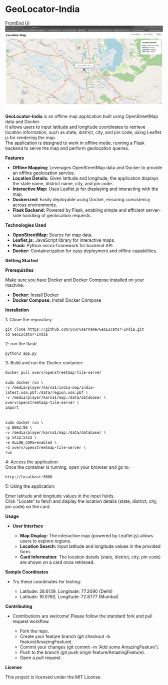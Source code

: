 # GeoLocator-India

FrontEnd UI
![indiamap](https://github.com/TGouriSankar/GeoLocator-India/blob/main/indiamap.png)

**GeoLocator-India** is an offline map application built using OpenStreetMap data and Docker.\
It allows users to input latitude and longitude coordinates to retrieve location information, such as state, district, city, and pin code, using Leaflet.\
js for rendering the map. \
The application is designed to work in offline mode, running a Flask backend to serve the map and perform geolocation queries. 

**Features**

-  **Offline Mapping:** Leverages OpenStreetMap data and Docker to provide an offline geolocation service.
-  **Location Details:** Given latitude and longitude, the application displays the state name, district name, city, and pin code.
-  **Interactive Map:** Uses Leaflet.js for displaying and interacting with the map.
-  **Dockerized:** Easily deployable using Docker, ensuring consistency across environments.
-  **Flask Backend:** Powered by Flask, enabling simple and efficient server-side handling of geolocation requests.

**Technologies Used**

- **OpenStreetMap:** Source for map data.
-  **Leaflet.js:** JavaScript library for interactive maps.
-  **Flask:** Python micro-framework for backend API.
-  **Docker:** Containerization for easy deployment and offline capabilities.

  **Getting Started**

**Prerequisites**

Make sure you have Docker and Docker Compose installed on your machine:

-  **Docker:** Install Docker
-  **Docker Compose:** Install Docker Compose

**Installation**

1:  Clone the repository:
  
    git clone https://github.com/yourusername/GeoLocator-India.git
    cd GeoLocator-India
    
2:  run the flask:

    python3 app.py

3:  Build and run the Docker container:

    docker pull overv/openstreetmap-tile-server

    sudo docker run \
    -v /media/player/karna1/india-map/india-latest.osm.pbf:/data/region.osm.pbf \
    -v /media/player/karna1/map:/data/database/ \
    overv/openstreetmap-tile-server \
    import

    
    sudo docker run \
    -p 8082:80 \
    -v /media/player/karna1/map:/data/database/ \
    -p 5432:5432 \
    -e ALLOW_CORS=enabled \
    -d overv/openstreetmap-tile-server \
    run
    
    
4:  Access the application: \
  Once the container is running, open your browser and go to: 

    http://localhost:5000

5: Using the application:

  Enter latitude and longitude values in the input fields. \
  Click "Locate" to fetch and display the location details (state, district, city, pin code) on the card.

**Usage**
- **User Interface**

    - **Map Display:** The interactive map (powered by Leaflet.js) allows users to explore regions.
    - **Location Search:** Input latitude and longitude values in the provided form.
   -  **Card Information:** The location details (state, district, city, pin code) are shown on a card once retrieved.

**Sample Coordinates**

- Try these coordinates for testing:

    - Latitude: 28.6139, Longitude: 77.2090 (Delhi)
    - Latitude: 19.0760, Longitude: 72.8777 (Mumbai)

  
**Contributing**

- Contributions are welcome! Please follow the standard fork and pull request workflow.

    - Fork the repo.
    - Create your feature branch (git checkout -b feature/AmazingFeature).
    - Commit your changes (git commit -m 'Add some AmazingFeature').
    - Push to the branch (git push origin feature/AmazingFeature).
    - Open a pull request.

**License**

This project is licensed under the MIT License.



